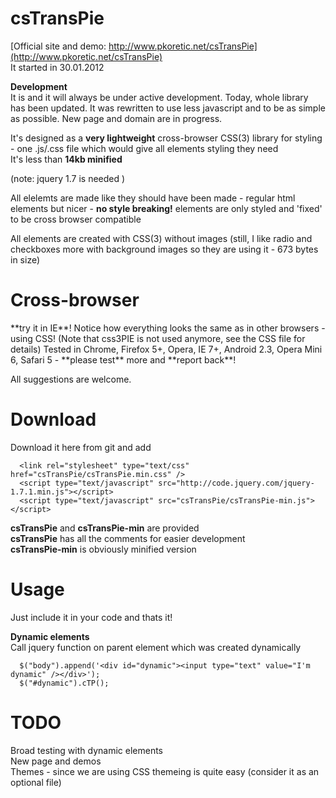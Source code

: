 <h1>
      csTransPie
</h1>

[Official site and demo: http://www.pkoretic.net/csTransPie](http://www.pkoretic.net/csTransPie)  
It started in 30.01.2012

**Development**  
It is and it will always be under active development. 
Today, whole library has been updated. It was rewritten to use less javascript and to be as simple as possible.
New page and domain are in progress.

It's designed as a **very lightweight** cross-browser CSS(3) library for styling - one .js/.css file which would give all elements styling they need  
It's less than **14kb minified** 

(note: jquery 1.7 is needed )

All elelemts are made like they should have been made - regular html elements but nicer - **no style breaking!** elements are only styled and 'fixed' to be cross browser compatible 

All elements are created with CSS(3) without images (still, I like radio and checkboxes more with background images so they are using it - 673 bytes in size)

<h1>
      Cross-browser
</h1>
**try it in IE**! Notice how everything looks the same as in other browsers - using CSS!  
(Note that css3PIE is not used anymore, see the CSS file for details)  
Tested in Chrome, Firefox 5+, Opera, IE 7+, Android 2.3, Opera Mini 6, Safari 5 - **please test** more and **report back**!


All suggestions are welcome.  

Download 
=======================   
Download it here from git and add  

      <link rel="stylesheet" type="text/css" href="csTransPie/csTransPie.min.css" />  
      <script type="text/javascript" src="http://code.jquery.com/jquery-1.7.1.min.js"></script>  
      <script type="text/javascript" src="csTransPie/csTransPie-min.js"></script>  
      
**csTransPie** and  **csTransPie-min** are provided  
**csTransPie** has all the comments for easier development  
**csTransPie-min** is obviously minified version

Usage
=======================  
Just include it in your code and thats it!

**Dynamic elements**  
Call jquery function on parent element which was created dynamically

      $("body").append('<div id="dynamic"><input type="text" value="I'm dynamic" /></div>');  
      $("#dynamic").cTP();
            
TODO
========================
Broad testing with dynamic elements  
New page and demos  
Themes - since we are using CSS themeing is quite easy (consider it as an optional file)  